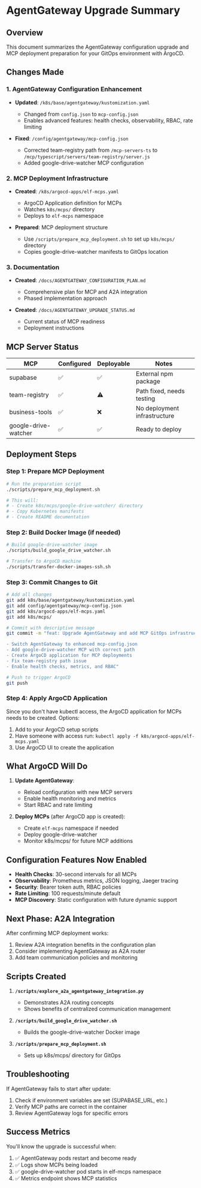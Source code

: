 # AgentGateway Upgrade Summary

## Overview
This document summarizes the AgentGateway configuration upgrade and MCP deployment preparation for your GitOps environment with ArgoCD.

## Changes Made

### 1. AgentGateway Configuration Enhancement
- **Updated**: `/k8s/base/agentgateway/kustomization.yaml`
  - Changed from `config.json` to `mcp-config.json`
  - Enables advanced features: health checks, observability, RBAC, rate limiting

- **Fixed**: `/config/agentgateway/mcp-config.json`
  - Corrected team-registry path from `/mcp-servers-ts` to `/mcp/typescript/servers/team-registry/server.js`
  - Added google-drive-watcher MCP configuration

### 2. MCP Deployment Infrastructure
- **Created**: `/k8s/argocd-apps/elf-mcps.yaml`
  - ArgoCD Application definition for MCPs
  - Watches `k8s/mcps/` directory
  - Deploys to `elf-mcps` namespace

- **Prepared**: MCP deployment structure
  - Use `/scripts/prepare_mcp_deployment.sh` to set up `k8s/mcps/` directory
  - Copies google-drive-watcher manifests to GitOps location

### 3. Documentation
- **Created**: `/docs/AGENTGATEWAY_CONFIGURATION_PLAN.md`
  - Comprehensive plan for MCP and A2A integration
  - Phased implementation approach

- **Created**: `/docs/AGENTGATEWAY_UPGRADE_STATUS.md`
  - Current status of MCP readiness
  - Deployment instructions

## MCP Server Status

| MCP | Configured | Deployable | Notes |
|-----|------------|------------|-------|
| supabase | ✅ | ✅ | External npm package |
| team-registry | ✅ | ⚠️ | Path fixed, needs testing |
| business-tools | ✅ | ❌ | No deployment infrastructure |
| google-drive-watcher | ✅ | ✅ | Ready to deploy |

## Deployment Steps

### Step 1: Prepare MCP Deployment
```bash
# Run the preparation script
./scripts/prepare_mcp_deployment.sh

# This will:
# - Create k8s/mcps/google-drive-watcher/ directory
# - Copy Kubernetes manifests
# - Create README documentation
```

### Step 2: Build Docker Image (if needed)
```bash
# Build google-drive-watcher image
./scripts/build_google_drive_watcher.sh

# Transfer to ArgoCD machine
./scripts/transfer-docker-images-ssh.sh
```

### Step 3: Commit Changes to Git
```bash
# Add all changes
git add k8s/base/agentgateway/kustomization.yaml
git add config/agentgateway/mcp-config.json
git add k8s/argocd-apps/elf-mcps.yaml
git add k8s/mcps/

# Commit with descriptive message
git commit -m "feat: Upgrade AgentGateway and add MCP GitOps infrastructure

- Switch AgentGateway to enhanced mcp-config.json
- Add google-drive-watcher MCP with correct path
- Create ArgoCD application for MCP deployments
- Fix team-registry path issue
- Enable health checks, metrics, and RBAC"

# Push to trigger ArgoCD
git push
```

### Step 4: Apply ArgoCD Application
Since you don't have kubectl access, the ArgoCD application for MCPs needs to be created. Options:
1. Add to your ArgoCD setup scripts
2. Have someone with access run: `kubectl apply -f k8s/argocd-apps/elf-mcps.yaml`
3. Use ArgoCD UI to create the application

## What ArgoCD Will Do

1. **Update AgentGateway**:
   - Reload configuration with new MCP servers
   - Enable health monitoring and metrics
   - Start RBAC and rate limiting

2. **Deploy MCPs** (after ArgoCD app is created):
   - Create `elf-mcps` namespace if needed
   - Deploy google-drive-watcher
   - Monitor k8s/mcps/ for future MCP additions

## Configuration Features Now Enabled

- **Health Checks**: 30-second intervals for all MCPs
- **Observability**: Prometheus metrics, JSON logging, Jaeger tracing
- **Security**: Bearer token auth, RBAC policies
- **Rate Limiting**: 100 requests/minute default
- **MCP Discovery**: Static configuration with future dynamic support

## Next Phase: A2A Integration

After confirming MCP deployment works:
1. Review A2A integration benefits in the configuration plan
2. Consider implementing AgentGateway as A2A router
3. Add team communication policies and monitoring

## Scripts Created

1. **`/scripts/explore_a2a_agentgateway_integration.py`**
   - Demonstrates A2A routing concepts
   - Shows benefits of centralized communication management

2. **`/scripts/build_google_drive_watcher.sh`**
   - Builds the google-drive-watcher Docker image

3. **`/scripts/prepare_mcp_deployment.sh`**
   - Sets up k8s/mcps/ directory for GitOps

## Troubleshooting

If AgentGateway fails to start after update:
1. Check if environment variables are set (SUPABASE_URL, etc.)
2. Verify MCP paths are correct in the container
3. Review AgentGateway logs for specific errors

## Success Metrics

You'll know the upgrade is successful when:
1. ✅ AgentGateway pods restart and become ready
2. ✅ Logs show MCPs being loaded
3. ✅ google-drive-watcher pod starts in elf-mcps namespace
4. ✅ Metrics endpoint shows MCP statistics
